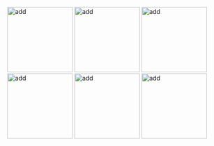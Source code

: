 
<p float="left">  
    <img width="150" alt="add" src="https://user-images.githubusercontent.com/41688158/210259875-482ebe0b-f265-4ee0-a06c-c76906da8121.jpeg">
    <img width="150" alt="add" src="https://user-images.githubusercontent.com/41688158/210259877-6e7290b7-a6cb-47ce-9d95-fa538ea3f0be.jpeg">
    <img width="150" alt="add" src="https://user-images.githubusercontent.com/41688158/210259866-6f718bfe-37d3-4bb7-a29f-19ead37f15b1.jpeg">
    <img width="150" alt="add" src="https://user-images.githubusercontent.com/41688158/210259870-7bbfc1c9-4415-4335-8cbc-d2bcc6cccb47.jpeg">
    <img width="150" alt="add" src="https://user-images.githubusercontent.com/41688158/210259872-c6c7b6a4-683f-49ca-8080-dbad34e753ea.jpeg">
    <img width="150" alt="add" src="https://user-images.githubusercontent.com/41688158/210259873-c86b647c-8886-42a6-97cb-1be58a88f5c3.jpeg">
 </p>


